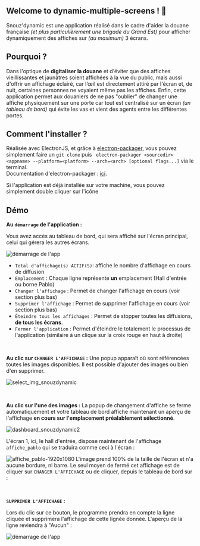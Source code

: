 ## Welcome to dynamic-multiple-screens ! 👋
Snouz'dynamic est une application réalisé dans le cadre d'aider la douane française  *(et plus particulièrement une brigade du Grand Est)* pour afficher dynamiquement des affiches sur *(au maximum)* 3 écrans.

## Pourquoi ?
Dans l'optique de **digitaliser la douane** et d'éviter que des affiches vieillissantes et jaunâtres soient affichées à la vue du public, mais aussi d'offrir un affichage éclairé, car l’œil est directement attiré par l'écran et, de nuit, certaines personnes ne voyaient même pas les affiches.
Enfin, cette application permet aux douaniers de ne pas "oublier" de changer une affiche physiquement sur une porte car tout est centralisé sur un écran *(un tableau de bord)* qui évite les vas et vient des agents entre les différentes portes.

## Comment l'installer ?
Réalisée avec ElectronJS, et grâce à [electron-packager](https://www.npmjs.com/package/electron-packager), vous pouvez simplement faire un 
`git clone` puis `
electron-packager <sourcedir> <appname> --platform=<platform> --arch=<arch> [optional flags...]` via le terminal.  
Documentation d'electron-packager : [ici](https://www.npmjs.com/package/electron-packager).

Si l'application est déjà installée sur votre machine, vous pouvez simplement double cliquer sur l'icône

## Démo
 **Au `démarrage` de l'application :**
 
Vous avez accès au tableau de bord, qui sera affiché sur l'écran principal, celui qui gérera les autres écrans.

![démarrage de l'app](https://user-images.githubusercontent.com/32961176/75327633-09652000-587d-11ea-928f-876ba759ceeb.JPG)
* `Total d'affichage(s) ACTIF(S)`: affiche le nombre d'affichage en cours de diffusion
* `Emplacement` : Chaque ligne représente **un** emplacement (Hall d'entrée ou borne Pablo)
* `Changer l'affichage` : Permet de changer l'affichage en cours (voir section plus bas)
* `Supprimer l'affichage` : Permet de supprimer l'affichage en cours (voir section plus bas)
* `Éteindre tous les affichages` : Permet de stopper toutes les diffusions, **de tous les écrans**.
* `Fermer l'application` : Permet d'éteindre le totalement le processus de l'application (similaire à un clique sur la croix rouge en haut à droite)
<p>&nbsp</p>

**Au clic sur `CHANGER L'AFFICHAGE` :** 
Une popup apparaît où sont référencées toutes les images disponibles. Il est possible d'ajouter des images ou bien d'en supprimer.

![select_img_snouzdynamic](https://user-images.githubusercontent.com/32961176/75328233-fb63cf00-587d-11ea-9d2a-25c17738bdc1.JPG)

<p>&nbsp</p>

**Au clic sur l'une des images :** 
La popup de changement d'affiche se ferme automatiquement et votre tableau de bord affiche maintenant un aperçu de l'affichage **en cours sur l'emplacement préalablement sélectionné**.

![dashboard_snouzdynamic2](https://user-images.githubusercontent.com/32961176/75327285-66140b00-587c-11ea-959c-8491d9ae862e.JPG)

L'écran 1, ici, le hall d'entrée, dispose maintenant de l'affichage `affiche_pablo` qui se traduira comme ceci à l'écran :  

![affiche_pablo-1920x1080](https://user-images.githubusercontent.com/32961176/75328586-880e8d00-587e-11ea-830b-63302734734a.png)
L'image prend 100% de la taille de l'écran et n'a aucune bordure, ni barre. Le seul moyen de fermé cet affichage est de cliquer sur `CHANGER L'AFFICHAGE` ou de cliquer, depuis le tableau de bord sur :
<p>&nbsp</p>

**`SUPPRIMER L'AFFICHAGE` :**   

Lors du clic sur ce bouton, le programme prendra en compte la ligne cliquée et supprimera l'affichage de cette lignée donnée. L'aperçu de la ligne reviendra à "Aucun" :

![démarrage de l'app](https://user-images.githubusercontent.com/32961176/75327633-09652000-587d-11ea-928f-876ba759ceeb.JPG)
